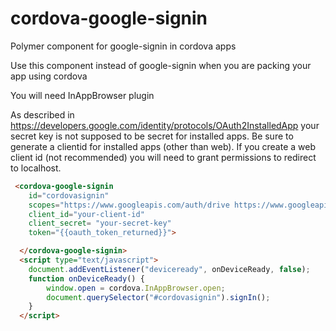 # cordova-google-signin
Polymer component for google-signin in cordova apps

Use this component instead of google-signin when you are packing your app using cordova

You will need InAppBrowser plugin

As described in https://developers.google.com/identity/protocols/OAuth2InstalledApp your secret key is not supposed to be secret for installed apps. Be sure to generate a clientid for installed apps (other than web). If you create a web client id (not recommended) you will need to grant permissions to redirect to localhost. 

```html
 <cordova-google-signin 
    id="cordovasignin" 
    scopes="https://www.googleapis.com/auth/drive https://www.googleapis.com/auth/userinfo.profile"
    client_id="your-client-id"
    client_secret= "your-secret-key"
    token="{{oauth_token_returned}}">

  </cordova-google-signin>
  <script type="text/javascript">
	document.addEventListener("deviceready", onDeviceReady, false);
	function onDeviceReady() {	    
	    window.open = cordova.InAppBrowser.open;
	    document.querySelector("#cordovasignin").signIn();
	}
  </script>
```